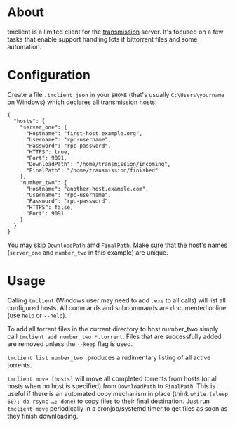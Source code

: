 # About

tmclient is a limited client for the [transmission](https://transmissionbt.com/)
server. It's focused on a few tasks that enable support handling lots if bittorrent
files and some automation.

# Configuration

Create a file `.tmclient.json` in your `$HOME` (that's usually `C:\Users\yourname`
on Windows) which declares all transmission hosts:

```
{
  "hosts": {
    "server_one": {
      "Hostname": "first-host.example.org",
      "Username": "rpc-username",
      "Password": "rpc-password",
      "HTTPS": true,
      "Port": 9091,
      "DownloadPath": "/home/transmission/incoming",
      "FinalPath": "/home/transmission/finished"
    },
    "number_two": {
      "Hostname": "another-host.example.com",
      "Username": "rpc-username",
      "Password": "rpc-password",
      "HTTPS": false,
      "Port": 9091
    }
  }
}

```

You may skip `DownloadPath` amd `FinalPath`. Make sure that the host's names
(`server_one` and `number_two` in this example) are unique.

# Usage

Calling `tmclient` (Windows user may need to add `.exe` to all calls) will list
all configured hosts. All commands and subcommands are documented online (use
`help` or `--help`).

To add all torrent files in the current directory to host number_two simply call
`tmclient add number_two *.torrent`. Files that are successfully added are removed
unless the `--keep` flag is used.

`tmclient list number_two ` produces a rudimentary listing of all active torrents.

`tmclient move [hosts]` will move all completed torrents from hosts (or all hosts
when no host is specified) from `DownloadPath` to `FinalPath`. This is useful if
there is an automated copy mechanism in place (think `while (sleep 60); do rsync …; done`)
to copy files to their final destination. Just run `tmclient move` periodically
in a cronjob/systemd timer to get files as soon as they finish downloading.